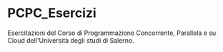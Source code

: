 # PCPC_Esercizi

Esercitazioni del Corso di Programmazione Concorrente, Parallela e su Cloud dell'Università degli studi di Salerno.
